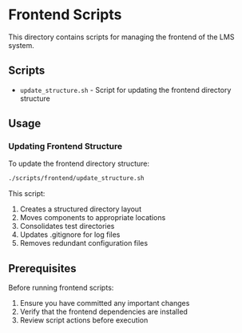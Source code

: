 # Frontend Scripts

This directory contains scripts for managing the frontend of the LMS system.

## Scripts

- `update_structure.sh` - Script for updating the frontend directory structure

## Usage

### Updating Frontend Structure

To update the frontend directory structure:

```bash
./scripts/frontend/update_structure.sh
```

This script:
1. Creates a structured directory layout
2. Moves components to appropriate locations
3. Consolidates test directories
4. Updates .gitignore for log files
5. Removes redundant configuration files

## Prerequisites

Before running frontend scripts:

1. Ensure you have committed any important changes
2. Verify that the frontend dependencies are installed
3. Review script actions before execution 